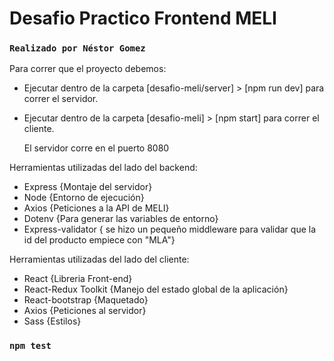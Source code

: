 # Desafio Practico Frontend MELI

### `Realizado por Néstor Gomez`

Para correr que el proyecto debemos:

- Ejecutar dentro de la carpeta [desafio-meli/server] > [npm run dev] para correr el servidor.
- Ejecutar dentro de la carpeta [desafio-meli] > [npm start] para correr el cliente.

  El servidor corre en el puerto 8080

Herramientas utilizadas del lado del backend:

- Express {Montaje del servidor}
- Node {Entorno de ejecución}
- Axios {Peticiones a la API de MELI}
- Dotenv {Para generar las variables de entorno}
- Express-validator { se hizo un pequeño middleware para validar que la id del producto empiece con "MLA"}

Herramientas utilizadas del lado del cliente:

- React {Libreria Front-end}
- React-Redux Toolkit {Manejo del estado global de la aplicación}
- React-bootstrap {Maquetado}
- Axios {Peticiones al servidor}
- Sass {Estilos}

### `npm test`
